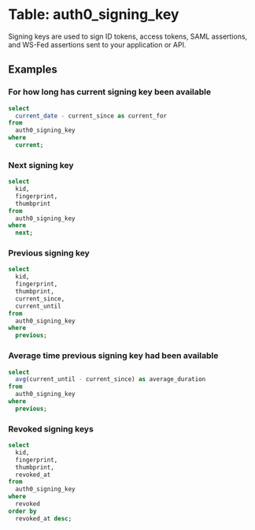 # Table: auth0_signing_key

Signing keys are used to sign ID tokens, access tokens, SAML assertions, and WS-Fed assertions sent to your application or API.

## Examples


### For how long has current signing key been available

```sql
select
  current_date - current_since as current_for
from
  auth0_signing_key
where
  current;
```

### Next signing key

```sql
select
  kid,
  fingerprint,
  thumbprint
from
  auth0_signing_key
where
  next;
```

### Previous signing key

```sql
select
  kid,
  fingerprint,
  thumbprint,
  current_since,
  current_until
from
  auth0_signing_key
where
  previous;
```

### Average time previous signing key had been available

```sql
select
  avg(current_until - current_since) as average_duration
from
  auth0_signing_key
where
  previous;
```

### Revoked signing keys

```sql
select
  kid,
  fingerprint,
  thumbprint,
  revoked_at
from
  auth0_signing_key
where
  revoked
order by
  revoked_at desc;
```

